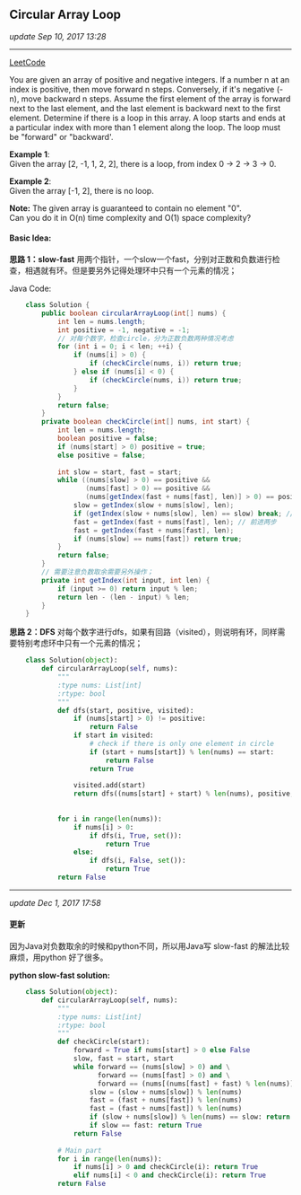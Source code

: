 ## Circular Array Loop
_update Sep 10, 2017  13:28_

---
[LeetCode](https://leetcode.com/problems/circular-array-loop/description/)

You are given an array of positive and negative integers. If a number n at an index is positive, then move forward n steps. Conversely, if it's negative (-n), move backward n steps. Assume the first element of the array is forward next to the last element, and the last element is backward next to the first element. Determine if there is a loop in this array. A loop starts and ends at a particular index with more than 1 element along the loop. The loop must be "forward" or "backward'.

**Example 1**:   
Given the array [2, -1, 1, 2, 2], there is a loop, from index 0 -> 2 -> 3 -> 0.

**Example 2**:   
Given the array [-1, 2], there is no loop.

**Note:** 
The given array is guaranteed to contain no element "0".   
Can you do it in O(n) time complexity and O(1) space complexity?

#### Basic Idea:
**思路 1：slow-fast**
用两个指针，一个slow一个fast，分别对正数和负数进行检查，相遇就有环。但是要另外记得处理环中只有一个元素的情况；  

Java Code:
```java
    class Solution {
        public boolean circularArrayLoop(int[] nums) {
            int len = nums.length;
            int positive = -1, negative = -1;
            // 对每个数字，检查circle，分为正数负数两种情况考虑
            for (int i = 0; i < len; ++i) {
                if (nums[i] > 0) {
                    if (checkCircle(nums, i)) return true;
                } else if (nums[i] < 0) {
                    if (checkCircle(nums, i)) return true;
                }
            }
            return false;
        }
        private boolean checkCircle(int[] nums, int start) {
            int len = nums.length;
            boolean positive = false;
            if (nums[start] > 0) positive = true;
            else positive = false;
            
            int slow = start, fast = start;
            while ((nums[slow] > 0) == positive && 
                   (nums[fast] > 0) == positive &&
                   (nums[getIndex(fast + nums[fast], len)] > 0) == positive) {
                slow = getIndex(slow + nums[slow], len);
                if (getIndex(slow + nums[slow], len) == slow) break; // 检查环中只有一个元素的情况
                fast = getIndex(fast + nums[fast], len); // 前进两步
                fast = getIndex(fast + nums[fast], len);
                if (nums[slow] == nums[fast]) return true;
            }
            return false;
        }
        // 需要注意负数取余需要另外操作；
        private int getIndex(int input, int len) {
            if (input >= 0) return input % len;
            return len - (len - input) % len;
        }
    }
```

**思路 2：DFS**
对每个数字进行dfs，如果有回路（visited），则说明有环，同样需要特别考虑环中只有一个元素的情况；

```python
    class Solution(object):
        def circularArrayLoop(self, nums):
            """
            :type nums: List[int]
            :rtype: bool
            """
            def dfs(start, positive, visited):
                if (nums[start] > 0) != positive:
                    return False
                if start in visited: 
                    # check if there is only one element in circle
                    if (start + nums[start]) % len(nums) == start:
                        return False
                    return True
                    
                visited.add(start)
                return dfs((nums[start] + start) % len(nums), positive, visited)
    
            
            for i in range(len(nums)):
                if nums[i] > 0:
                    if dfs(i, True, set()):
                        return True
                else:
                    if dfs(i, False, set()):
                        return True
            return False
``` 
---
_update Dec 1, 2017  17:58_

#### 更新
因为Java对负数取余的时候和python不同，所以用Java写 slow-fast 的解法比较麻烦，用python 好了很多。

**python slow-fast solution:**
```python
    class Solution(object):
        def circularArrayLoop(self, nums):
            """
            :type nums: List[int]
            :rtype: bool
            """
            def checkCircle(start):
                forward = True if nums[start] > 0 else False
                slow, fast = start, start
                while forward == (nums[slow] > 0) and \
                      forward == (nums[fast] > 0) and \
                      forward == (nums[(nums[fast] + fast) % len(nums)] > 0):
                    slow = (slow + nums[slow]) % len(nums)
                    fast = (fast + nums[fast]) % len(nums)
                    fast = (fast + nums[fast]) % len(nums)
                    if (slow + nums[slow]) % len(nums) == slow: return False
                    if slow == fast: return True
                return False
            
            # Main part
            for i in range(len(nums)):
                if nums[i] > 0 and checkCircle(i): return True
                elif nums[i] < 0 and checkCircle(i): return True
            return False
```












